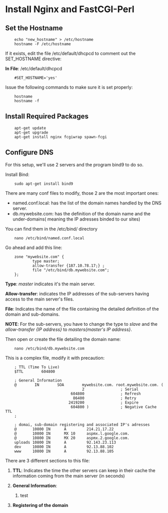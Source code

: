 Install Nginx and FastCGI-Perl
==============================

Set the Hostname
----------------

		echo "new_hostname" > /etc/hostname
		hostname -F /etc/hostname

If it exists, edit the file /etc/default/dhcpcd to comment out the SET_HOSTNAME directive:

**In File**: /etc/default/dhcpcd

   		#SET_HOSTNAME='yes'

Issue the following commands to make sure it is set properly:

		hostname
		hostname -f

Install Required Packages
-------------------------

		apt-get update
		apt-get upgrade
		apt-get install nginx fcgiwrap spawn-fcgi

Configure DNS
-------------

For this setup, we'll use 2 servers and the program bind9 to do so.

Install Bind:

		sudo apt-get install bind9

There are many conf files to modify, those 2 are the most important ones:

- named.conf.local: has the list of the domain names handled by the DNS server.
- db.mywebsite.com: has the definition of the domain name and the under-domains( meaning the IP adresses binded to our sites)

You can find them in the /etc/bind/ directory

		nano /etc/bind/named.conf.local

Go ahead and add this line:

		zone "mywebsite.com" {
		        type master;
		        allow-transfer {187.10.78.17;} ;
		        file "/etc/bind/db.mywebsite.com";
		};

**Type**: *master* indicates it's the main server.

**Allow-transfer**: indicates the IP addresses of the sub-servers having access to the main server's files.

**File**: Indicates the name of the file containing the detailed definition of the domain and sub-domains.

**NOTE**: For the sub-servers, you have to change the type to *slave* and the *allow-transfer {IP address}* to *masters{master's IP address}*.

Then open or create the file detailing the domain name:

		nano /etc/bind/db.mywebsite.com

This is a complex file, modify it with precaution:

		; TTL (Time To Live)
		$TTL        604800

		; General Information
		@        IN        SOA        mywebsite.com. root.mywebsite.com. (
		                              2                ; Serial
		                         604800                ; Refresh
		                          86400                ; Retry
		                        2419200                ; Expire
		                         604800 )              ; Negative Cache TTL
		;

		; domai, sub-domain registering and associated IP's adresses
		@       10800 IN      A         214.21.17.22
		@       10800 IN      MX 10     aspmx.l.google.com. 
		@       10800 IN      MX 20     aspmx.2.google.com. 
		uploads 10800 IN      A         92.143.23.113 
		dev     10800 IN      A         92.13.88.102
		www     10800 IN      A         92.13.88.105

There are 3 different sections to this file:

1. **TTL**: Indicates the time the other servers can keep in their cache the information coming from the main server (in seconds)

2. **General Information**:
	1. test

3. **Registering of the domain**

